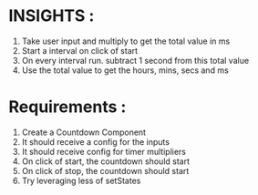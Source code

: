 
# INSIGHTS :

1. Take user input and multiply to get the total value in ms
2. Start a interval on click of start
3. On every interval run. subtract 1 second from this total value
4. Use the total value to get the hours, mins, secs and ms

# Requirements :

1. Create a Countdown Component
2. It should receive a config for the inputs
3. It should receive config for timer multipliers
4. On click of start, the countdown should start
5. On click of stop, the countdown should start
6. Try leveraging less of setStates